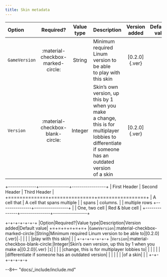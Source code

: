 ```yaml
---
title: Skin metadata
---
```


|Option|Required?|Value type|Description|Version added|Default value|
|:-|:-:|:-:|:-|:-:|-:|
|`GameVersion`|:material-checkbox-marked-circle:|String|Minimum required Linum version to be able <br> to play with this skin|[0.2.0]{.ver}|`-`|
|`Version`|:material-checkbox-blank-circle:|Integer|Skin’s own version, up this by 1 when you make <br> a change, this is for multiplayer lobbies to <br> differentiate if someone has an outdated version <br> of a skin|[0.2.0]{.ver}|`1`|


+--------------+---------------+-----------------+
| First Header  | Second Header | Third Header    |
+==============+===============+=================+
| A cell that   | A cell that spans multiple      |
| spans         | columns.                        |
| multiple rows +---------------+-----------------+
|               | One, two cell | Red & blue cell |
+--------------+---------------+-----------------+

+-+-+-+-+-+-+
|Option|Required?|Value type|Description|Version added|Default value|
+=+=+=+=+=+=+
|`GameVersion`|:material-checkbox-marked-circle:|String|Minimum required Linum version to be able to|[0.2.0]{.ver}|`-`|
| | | |play with this skin| | |
+-+-+-+-+-+-+
|`Version`|:material-checkbox-blank-circle:|Integer|Skin’s own version, up this by 1 when you make a|[0.2.0]{.ver} |`1`|
| | | |change, this is for multiplayer lobbies to| | |
| | | |differentiate if someone has an outdated version| | |
| | | |of a skin| | |
+-+-+-+-+-+-+

--8<-- "docs/_include/include.md"
